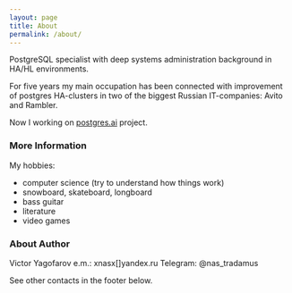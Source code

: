 ```yaml
---
layout: page
title: About
permalink: /about/
---
```


PostgreSQL specialist with deep systems administration background in HA/HL environments.  

For five years my main occupation has been connected with improvement of postgres HA-clusters in two of the biggest Russian IT-companies: Avito and Rambler.  

Now I working on
[postgres.ai](http://postgres.ai) project.

### More Information

My hobbies:

- computer science (try to understand how things work)
- snowboard, skateboard, longboard
- bass guitar
- literature
- video games

### About Author

Victor Yagofarov
e.m.: xnasx[]yandex.ru
Telegram: @nas_tradamus  
 
See other contacts in the footer below.
